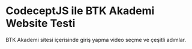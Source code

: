 # CodeceptJS ile BTK Akademi Website Testi
 BTK Akademi sitesi içerisinde giriş yapma video seçme ve çeşitli adımlar.

